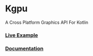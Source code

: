 # Kgpu
A Cross Platform Graphics API For Kotlin

### [Live Example](examples/index.html)
### [Documentation](kgpu/index.html)